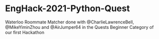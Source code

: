 # EngHack-2021-Python-Quest

Waterloo Roommate Matcher done with @CharlieLawrenceBell, @MikeYiminZhou and @AirJumper64 in the Quests Beginner Category of our first Hackathon
